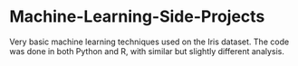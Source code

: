 # Machine-Learning-Side-Projects


Very basic machine learning techniques used on the Iris dataset. The code was done in both Python and R, with similar but slightly different analysis. 
